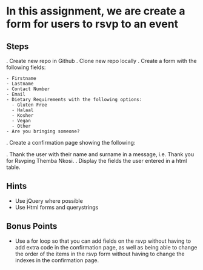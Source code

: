 # In this assignment, we are create a form for users to rsvp to an event

## Steps

. Create new repo in Github
. Clone new repo locally
. Create a form with the following fields:

    - Firstname
    - Lastname
    - Contact Number
    - Email
    - Dietary Requirements with the following options:
      - Gluten Free
      - Halaal
      - Kosher
      - Vegan
      - Other
    - Are you bringing someone?

. Create a confirmation page showing the following:

  . Thank the user with their name and surname in a message, i.e. Thank you for Rsvping Themba Nkosi.
  . Display the fields the user entered in a html table.

## Hints

* Use jQuery where possible
* Use Html forms and querystrings

## Bonus Points
* Use a for loop so that you can add fields on the rsvp without having to add extra code in the confirmation page, as well as being able to change the order of the items in the rsvp form without having to change the indexes in the confirmation page.